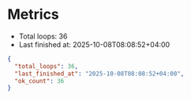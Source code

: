# Metrics

- Total loops: 36
- Last finished at: 2025-10-08T08:08:52+04:00

```json
{
  "total_loops": 36,
  "last_finished_at": "2025-10-08T08:08:52+04:00",
  "ok_count": 36
}
```
